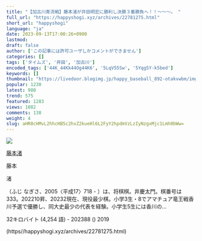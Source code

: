 ```yaml
---
title: "【加古川青流戦】藤本渚が井田明宏に勝利し決勝３番勝負へ！！～～～。 "
full_url: "https://happyshogi.xyz/archives/22781275.html"
short_url: "happyshogi"
language: "ja"
date: 2023-09-13T17:00:26+0900
lastmod: 
draft: false
author: ['この記事には許可ユーザしかコメントができません']
categories: []
tags: ['タイムズ', '井田', '加古川']
encoded_tags: ['44K_44Kk44Og44K6', '5LqV55Sw', '5Yqg5Y-k5bed']
keywords: []
thumbnail: "https://livedoor.blogimg.jp/happy_baseball_892-otakvwbm/imgs/d/c/dcb8d534-s.jpg"
popular: 1230
latest: 980
trend: 575
featured: 1283
views: 1082
comments: 138
weight: 4
slug: aHR0cHMvL2hhcHB5c2hvZ2kueHl6L2FyY2hpdmVzLzIyNzgxMjc1Lmh0bWw=
---
```


![](https://livedoor.blogimg.jp/happy_baseball_892-otakvwbm/imgs/d/c/dcb8d534-s.jpg)

<div><a target='_blank' href='https//ja.wikipedia.org/wiki/%E8%97%A4%E6%9C%AC%E6%B8%9A' title='藤本渚'><p>藤本渚</p></a> <p class='searchresult'><p>藤本</p> <p>渚</p>（ふじ なぎさ、2005〈平成17〉718 - ）は、将棋棋。井慶太門。棋番号は333。202210昇、20232現在、現役最少棋。小学3生・8でアマチュア竜王戦香川予選で優勝し、同大史最少の代表を経験。小学生5生には香川の…</p> <p class='mw-search-result-data'>32キロバイト (4,254 語) - 202388 () 2019</p></div>

(https//happyshogi.xyz/archives/22781275.html)
